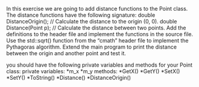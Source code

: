 In this exercise we are going to add distance functions to the Point class. The distance functions have the following signature:
double DistanceOrigin(); // Calculate the distance to the origin (0, 0).
double Distance(Point p); // Calculate the distance between two points.
Add the definitions to the header file and implement the functions in the source file. Use the std::sqrt() function from the “cmath” header file to implement the Pythagoras algorithm. Extend the main program to print the distance between the origin and another point and test it.

you should have the following private variables and methods for your Point class:
private variables:
*m_x
*m_y
methods:
*GetX()
*GetY()
*SetX()
*SetY()
*ToString()
*Distance()
*DistanceOrigin()
